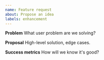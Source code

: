 ```yaml
---
name: Feature request
about: Propose an idea
labels: enhancement
---
```


**Problem**
What user problem are we solving?

**Proposal**
High-level solution, edge cases.

**Success metrics**
How will we know it's good?
